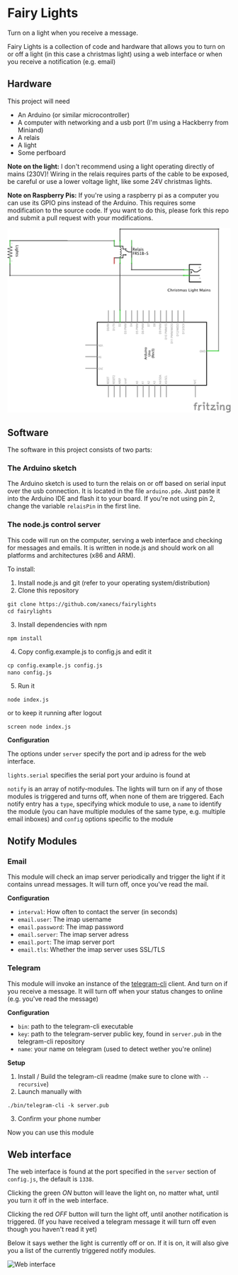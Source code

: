 Fairy Lights
============

Turn on a light when you receive a message.

Fairy Lights is a collection of code and hardware that allows you to turn on or off a light (in this case a christmas light) using a web interface or when you receive a notification (e.g. email)

## Hardware

This project will need

- An Arduino (or similar microcontroller)
- A computer with networking and a usb port (I'm using a Hackberry from Miniand)
- A relais
- A light
- Some perfboard

**Note on the light:**
I don't recommend using a light operating directly of mains (230V)!
Wiring in the relais requires parts of the cable to be exposed, be careful or use a lower voltage light, like some 24V christmas lights.

**Note on Raspberry Pis:**
If you're using a raspberry pi as a computer you can use its GPIO pins instead of the Arduino. This requires some modification to the source code. If you want to do this, please fork this repo and submit a pull request with your modifications.

![Schematic](https://raw.githubusercontent.com/xanecs/fairylights/master/doc/schematic.png)

## Software

The software in this project consists of two parts:

### The Arduino sketch
The Arduino sketch is used to turn the relais on or off based on serial input over the usb connection. It is located in the file `arduino.pde`. Just paste it into the Arduino IDE and flash it to your board. If you're not using pin 2, change the variable `relaisPin` in the
first line.

### The node.js control server
This code will run on the computer, serving a web interface and checking for messages and emails. It is written in node.js and should work on all platforms and architectures (x86 and ARM).

To install:

1. Install node.js and git (refer to your operating system/distribution)
2. Clone this repository
```
git clone https://github.com/xanecs/fairylights
cd fairylights
```
3. Install dependencies with npm
```
npm install
```
4. Copy config.example.js to config.js and edit it
```
cp config.example.js config.js
nano config.js
```
5. Run it
```
node index.js
```
or to keep it running after logout
```
screen node index.js
```

**Configuration**

The options under `server` specify the port and ip adress for the web interface.

`lights.serial` specifies the serial port your arduino is found at

`notify` is an array of notify-modules. The lights will turn on if any of those modules is triggered and turns off, when none of them are triggered. Each notify entry has a `type`, specifying whick module to use, a `name` to identify the module (you can have multiple modules of the same type, e.g. multiple email inboxes) and `config` options specific to the module

## Notify Modules

### Email

This module will check an imap server periodically and trigger the light if it contains unread messages. It will turn off, once you've read the mail.

**Configuration**

- `interval`: How often to contact the server (in seconds)
- `email.user`: The imap username
- `email.password`: The imap password
- `email.server`: The imap server adress
- `email.port`: The imap server port
- `email.tls`: Whether the imap server uses SSL/TLS

### Telegram

This module will invoke an instance of the [telegram-cli](https://github.com/vysheng/tg) client. And turn on if you receive a message. It will turn off when your status changes to online (e.g. you've read the message)

**Configuration**

- `bin`: path to the telegram-cli executable
- `key`: path to the telegram-server public key, found in `server.pub` in the telegram-cli repository
- `name`: your name on telegram (used to detect wether you're online)

**Setup**

1. Install / Build the telegram-cli readme (make sure to clone with `--recursive`)
2. Launch manually with
```
./bin/telegram-cli -k server.pub
```
3. Confirm your phone number

Now you can use this module

## Web interface

The web interface is found at the port specified in the `server` section of `config.js`, the default is `1338`.

Clicking the green *ON* button will leave the light on, no matter what, until you turn it off in the web interface.

Clicking the red *OFF* button will turn the light off, until another notification is triggered. (If you have received a telegram message it will turn off even though you haven't read it yet)

Below it says wether the light is currently off or on. If it is on, it will also give you a list of the currently triggered notify modules.

![Web interface](https://raw.githubusercontent.com/xanecs/fairylights/master/doc/webif.png)
